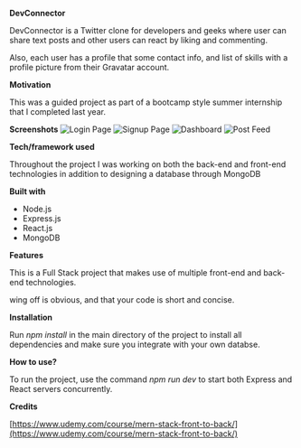 **DevConnector**

DevConnector is a Twitter clone for developers and geeks where user can share text posts and other users can react by liking and commenting.

Also, each user has a profile that some contact info, and list of skills with a profile picture from their Gravatar account.

**Motivation**

This was a guided project as part of a bootcamp style summer internship that I completed last year.

**Screenshots**
![Login Page](https://i.ibb.co/C8g2fc3/Login.png)
![Signup Page](https://i.ibb.co/BjrdjRT/Signup.png)
![Dashboard](https://i.ibb.co/89WrYQm/Dashboard.png)
![Post Feed](https://i.ibb.co/zQysrtN/Post-Feed.pngv)

**Tech/framework used**

Throughout the project I was working on both the back-end and front-end technologies in addition to designing a database through MongoDB

**Built with**

- Node.js
- Express.js
- React.js
- MongoDB

**Features**

This is a Full Stack project that makes use of multiple front-end and back-end technologies.

wing off is obvious, and that your code is short and concise.

**Installation**

Run _npm install_ in the main directory of the project to install all dependencies and make sure you integrate with your own databse.

**How to use?**

To run the project, use the command _npm run dev_ to start both Express and React servers concurrently.

**Credits**

[https://www.udemy.com/course/mern-stack-front-to-back/](https://www.udemy.com/course/mern-stack-front-to-back/)

